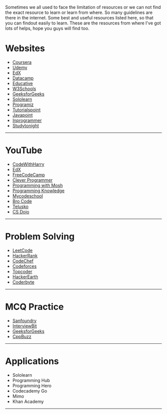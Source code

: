 Sometimes we all used to face the limitation of resources or we can not find the exact resource to learn or learn from where. So many guidelines are there in the internet. Some best and useful resources listed here, so that you can findout easily to learn. These are the resources from where I've got lots of helps, hope you guys will find too.

# Websites
- <a href="https://www.coursera.org">Coursera</a>
- <a href="https://www.udemy.com">Udemy</a>
- <a href="https://www.edx.org">EdX</a>
- <a href="https://www.datacamp.com">Datacamp</a>
- <a href="https://www.educative.io">Educative</a>
- <a href="https://www.w3schools.com">W3Schools</a>
- <a href="https://www.geeksforgeeks.org">GeeksforGeeks</a>
- <a href="https://www.sololern.com">Sololearn</a>
- <a href="https://www.programiz.com">Programiz</a>
- <a href="https://www.tutorialspoint.com">Tutorialspoint</a>
- <a href="https://www.javapoint.com">Javapoint</a>
- <a href="https://www.inprogrammer.com">Inprogrammer</a>
- <a href="https://www.studytonight.com">Studytonight</a>
---

# YouTube
- <a href='https://www.youtube.com/CodeWithHarry'>CodeWithHarry</a>
- <a href='https://www.youtube.com/edx'>EdX</a>
- <a href='https://www.youtube.com/@freecodecamp'>FreeCodeCamp</a>
- <a href='https://www.youtube.com/@CleverProgrammer'>Clever Programmer</a>
- <a href='https://www.youtube.com/@programmingwithmosh'>Programming with Mosh</a>
- <a href='https://www.youtube.com/@ProgrammingKnowledge'>Programming Knowledge</a>
- <a href='https://www.youtube.com/@mycodeschool'>Mycodeschool</a>
- <a href='https://www.youtube.com/@BroCodez'>Bro Code</a>
- <a href='https://www.youtube.com/@Telusko'>Telusko</a>
- <a href='https://www.youtube.com/@CSDojo'>CS Dojo</a>
---

# Problem Solving
- <a href="https://www.leetcode.com">LeetCode</a>
- <a href="https://www.hackerrank.com">HackerRank</a>
- <a href="https://www.codechef.com">CodeChef</a>
- <a href="https://www.codeforces.com">Codeforces</a>
- <a href="https://www.topcoder.com">Topcoder</a>
- <a href="https://www.hackerearth.com">HackerEarth</a>
- <a href="https://www.coderbyte.com">Coderbyte</a>
---

# MCQ Practice
- <a href="https://www.sanfoundry.com">Sanfoundry</a>
- <a href="https://www.interviewbit.com">InterviewBit</a>
- <a href="https://www.geeksforgeeks.org">GeeksforGeeks</a>
- <a href="https://www.cppbuzz.com">CppBuzz</a>
---

# Applications
- Sololearn
- Programming Hub
- Programming Hero
- Codecademy Go
- Mimo
- Khan Academy

---
